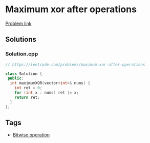 # Maximum xor after operations

[Problem link](https://leetcode.com/problems/maximum-xor-after-operations)

## Solutions


### Solution.cpp
```cpp
// https://leetcode.com/problems/maximum-xor-after-operations

class Solution {
 public:
  int maximumXOR(vector<int>& nums) {
    int ret = 0;
    for (int x : nums) ret |= x;
    return ret;
  }
};
```
## Tags

* [Bitwise operation](/README.md#Bitwise_operation)
